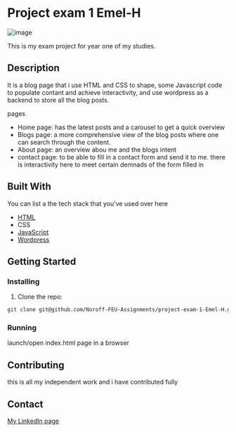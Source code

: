 # Project exam 1 Emel-H
![image](https://github.com/Noroff-FEU-Assignments/project-exam-1-Emel-H/assets/114482435/f212c8c4-2026-41f8-acc7-1ed5f18361f5)

This is my exam project for year one of my studies. 

## Description

It is a blog page that i use HTML and CSS to shape, some Javascript code to populate contant and achieve interactivity, and use wordpress as a backend to store all the blog posts.

pages
- Home page: has the latest posts and a carousel to get a quick overview
- Blogs page: a more comprehensive view of the blog posts where one can search through the content. 
- About page: an overview abou me and the blogs intent
- contact page: to be able to fill in a contact form and send it to me. there is interactivity here to meet certain demnads of the form filled in

## Built With

You can list a the tech stack that you've used over here

- [HTML](https://html.com/)
- CSS
- [JavaScript](https://javascript.com)
- [Wordpress](https://wordpress.com)

## Getting Started

### Installing

1. Clone the repo:

```bash
git clone git@github.com/Noroff-FEU-Assignments/project-exam-1-Emel-H.git
```

### Running

launch/open index.html page in a browser

## Contributing

this is all my independent work and i have contributed fully

## Contact

[My LinkedIn page](https://www.linkedin.com/in/emel-j-h-415905169/)

